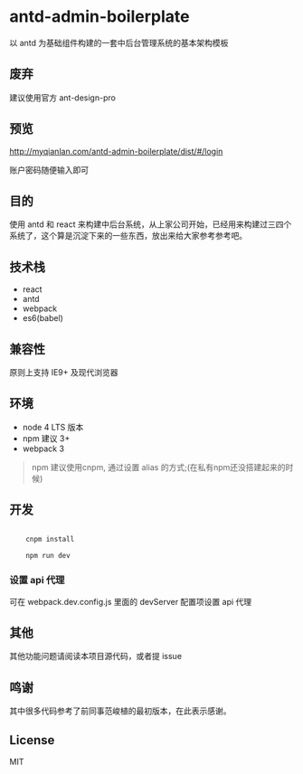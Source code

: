 # antd-admin-boilerplate
以 antd 为基础组件构建的一套中后台管理系统的基本架构模板

## 废弃

建议使用官方 ant-design-pro

## 预览

http://myqianlan.com/antd-admin-boilerplate/dist/#/login

账户密码随便输入即可

## 目的

使用 antd 和 react 来构建中后台系统，从上家公司开始，已经用来构建过三四个系统了，这个算是沉淀下来的一些东西，放出来给大家参考参考吧。

## 技术栈

- react
- antd
- webpack
- es6(babel)

## 兼容性

原则上支持 IE9+ 及现代浏览器

## 环境

- node 4 LTS 版本
- npm 建议 3+
- webpack 3

> npm 建议使用cnpm, 通过设置 alias 的方式;(在私有npm还没搭建起来的时候)

## 开发

```bash

    cnpm install

    npm run dev

```
### 设置 api 代理

可在 webpack.dev.config.js 里面的 devServer 配置项设置 api 代理

## 其他

其他功能问题请阅读本项目源代码，或者提 issue

## 鸣谢

其中很多代码参考了前同事范峻植的最初版本，在此表示感谢。

## License

MIT
